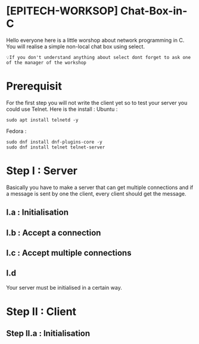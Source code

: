 # [EPITECH-WORKSOP] Chat-Box-in-C
Hello everyone here is a little worshop about network programming in C.
You will realise a simple non-local chat box using select.
```
💡If you don't understand anything about select dont forget to ask one of the manager of the workshop
```
# Prerequisit
For the first step you will not write the client yet so to test your server you could use Telnet.
Here is the install :
Ubuntu :
```shell
sudo apt install telnetd -y
```
Fedora :
```shell
sudo dnf install dnf-plugins-core -y
sudo dnf install telnet telnet-server
```
# Step I : Server
Basically you have to make a server that can get multiple connections and if a message is sent by one the client, every client should get the message.
## I.a : Initialisation
## I.b : Accept a connection
## I.c : Accept multiple connections
## I.d
Your server must be initialised in a certain way.
# Step II : Client
## Step II.a : Initialisation
